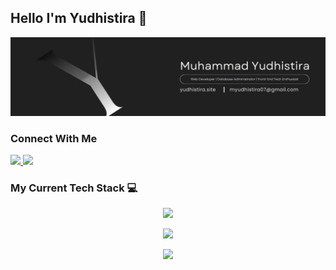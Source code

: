 ## Hello I'm Yudhistira 👋

![MuhammadYudhistira](img/banner.png)

### Connect With Me

  <a href="https://www.instagram.com/myudhistira07/">
    <img src="https://skillicons.dev/icons?i=instagram" />
  </a>
  <a href="https://www.linkedin.com/in/myudhistira">
    <img src="https://skillicons.dev/icons?i=linkedin" />
  </a>

### My Current Tech Stack 💻

<p align="center">
  <a href="#">
    <img src="https://skillicons.dev/icons?i=ts,react,next,vite,vue" />
  </a>
</p>
<p align="center">
  <a href="#">
    <img src="https://skillicons.dev/icons?i=nodejs,express,nest,php,laravel,java,spring" />
  </a>
</p>
<p align="center">
  <a href="#">
    <img src="https://skillicons.dev/icons?i=mysql,postgres,mongo,prisma,supabase" />
  </a>
</p>

<!--
**MuhammadYudhistira/MuhammadYudhistira** is a ✨ _special_ ✨ repository because its `README.md` (this file) appears on your GitHub profile.

Here are some ideas to get you started:

- 🔭 I’m currently working on ...
- 🌱 I’m currently learning ...
- 👯 I’m looking to collaborate on ...
- 🤔 I’m looking for help with ...
- 💬 Ask me about ...
- 📫 How to reach me: ...
- 😄 Pronouns: ...
- ⚡ Fun fact: ...
-->
